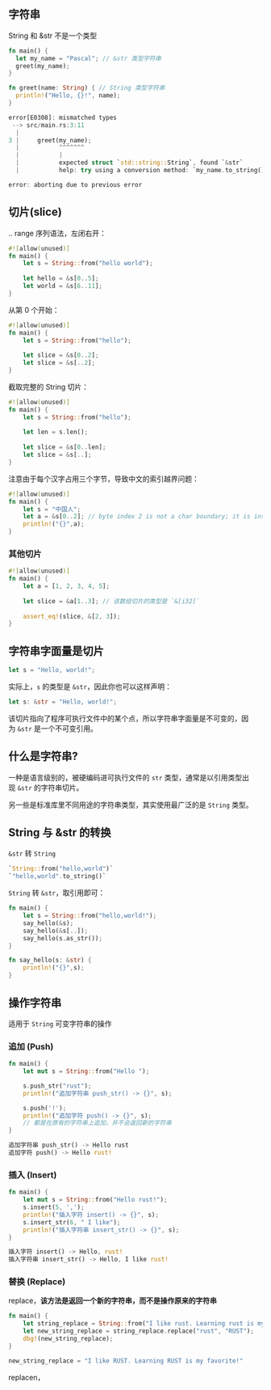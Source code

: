 ## 字符串

String 和 &str 不是一个类型

```rust
fn main() {
  let my_name = "Pascal"; // &str 类型字符串
  greet(my_name);
}

fn greet(name: String) { // String 类型字符串
  println!("Hello, {}!", name);
}
```

```rust
error[E0308]: mismatched types
 --> src/main.rs:3:11
  |
3 |     greet(my_name);
  |           ^^^^^^^
  |           |
  |           expected struct `std::string::String`, found `&str`
  |           help: try using a conversion method: `my_name.to_string()`

error: aborting due to previous error
```

## 切片(slice)

.. range 序列语法，左闭右开：

```rust
#![allow(unused)]
fn main() {
	let s = String::from("hello world");
	
	let hello = &s[0..5];
	let world = &s[6..11];
}
```

从第 0 个开始：

```rust
#![allow(unused)]
fn main() {
	let s = String::from("hello");
	
	let slice = &s[0..2];
	let slice = &s[..2];
}
```

截取完整的 String 切片：

```rust
#![allow(unused)]
fn main() {
	let s = String::from("hello");
	
	let len = s.len();
	
	let slice = &s[0..len];
	let slice = &s[..];
}
```

注意由于每个汉字占用三个字节，导致中文的索引越界问题：

```rust
#![allow(unused)]
fn main() {
	let s = "中国人";
	let a = &s[0..2]; // byte index 2 is not a char boundary; it is inside '中' (bytes 0..3) of `中国人`
	println!("{}",a);
}
```

### 其他切片

```rust
#![allow(unused)]
fn main() {
	let a = [1, 2, 3, 4, 5];
	
	let slice = &a[1..3]; // 该数组切片的类型是 `&[i32]`
	
	assert_eq!(slice, &[2, 3]);
}
```

## 字符串字面量是切片

```rust
let s = "Hello, world!";
```

实际上，`s` 的类型是 `&str`，因此你也可以这样声明：

```rust
let s: &str = "Hello, world!";
```

该切片指向了程序可执行文件中的某个点，所以字符串字面量是不可变的，因为 `&str` 是一个不可变引用。

## 什么是字符串?

一种是语言级别的，被硬编码进可执行文件的 `str` 类型，通常是以引用类型出现 `&str` 的字符串切片。

另一些是标准库里不同用途的字符串类型，其实使用最广泛的是 `String` 类型。

## String 与 &str 的转换

`&str` 转 `String`

```rust
`String::from("hello,world")`
`"hello,world".to_string()`
```

`String` 转 `&str`，取引用即可：

```rust
fn main() {
    let s = String::from("hello,world!");
    say_hello(&s);
    say_hello(&s[..]);
    say_hello(s.as_str());
}

fn say_hello(s: &str) {
    println!("{}",s);
}
```

## 操作字符串

适用于 `String` 可变字符串的操作

### 追加 (Push)

```rust
fn main() {
    let mut s = String::from("Hello ");

    s.push_str("rust");
    println!("追加字符串 push_str() -> {}", s);

    s.push('!');
    println!("追加字符 push() -> {}", s);
    // 都是在原有的字符串上追加，并不会返回新的字符串
}
```

```rust
追加字符串 push_str() -> Hello rust
追加字符 push() -> Hello rust!
```

### 插入 (Insert)

```rust
fn main() {
    let mut s = String::from("Hello rust!");
    s.insert(5, ',');
    println!("插入字符 insert() -> {}", s);
    s.insert_str(6, " I like");
    println!("插入字符串 insert_str() -> {}", s);
}
```

```rust
插入字符 insert() -> Hello, rust!
插入字符串 insert_str() -> Hello, I like rust!
```

### 替换 (Replace)

replace，**该方法是返回一个新的字符串，而不是操作原来的字符串**

```rust
fn main() {
    let string_replace = String::from("I like rust. Learning rust is my favorite!");
    let new_string_replace = string_replace.replace("rust", "RUST");
    dbg!(new_string_replace);
}
```

```rust
new_string_replace = "I like RUST. Learning RUST is my favorite!"
```

replacen，